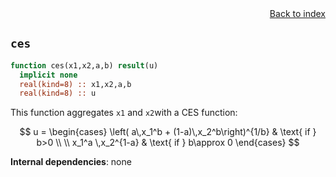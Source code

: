 
<span style="text-align:right;display:block;">
<a href="https://borjapetit.github.io/fortran_toolkit/">Back to index</a>
</span>

## ```ces```

```fortran
function ces(x1,x2,a,b) result(u)
  implicit none
  real(kind=8) :: x1,x2,a,b
  real(kind=8) :: u
```

This function aggregates ```x1``` and ```x2```with a CES function:

$$ u = 
\begin{cases}
  \left( a\,x_1^b + (1-a)\,x_2^b\right)^{1/b} & \text{ if } b>0 \\ \\ 
  x_1^a \,x_2^{1-a} & \text{ if } b\approx 0
\end{cases}
$$

**Internal dependencies**: none
